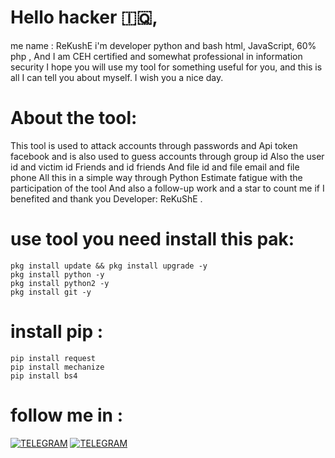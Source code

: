 # Hello hacker 🇮🇶,
me name : ReKushE
i'm developer python and bash html, JavaScript, 60% php , And I am CEH certified and somewhat professional in information security I hope you will use my tool for something useful for you, and this is all I can tell you about myself. I wish you a nice day.

# About the tool:

This tool is used to attack accounts through passwords and Api token facebook and is also used to guess accounts through group id Also the user id and victim id Friends and id friends And file id and file email and file phone All this in a simple way through Python Estimate fatigue with the participation of the tool And also a follow-up work and a star to count me if I benefited and thank you Developer: ReKuShE .

# use tool you need install this pak: 
```
pkg install update && pkg install upgrade -y
pkg install python -y
pkg install python2 -y
pkg install git -y
```
# install pip :
```
pip install request
pip install mechanize
pip install bs4
```

# follow me in :
[![TELEGRAM](https://img.shields.io/badge/channel-telegram-yellow)](https://t.me/Professional_school)
[![TELEGRAM](https://img.shields.io/badge/channel-YouTube-red)](https://youtube.com/channel/UCCgmIKpPgUOQauZ3IvrchBA)
